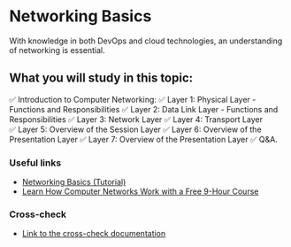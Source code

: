 # Networking Basics

With knowledge in both DevOps and cloud technologies, an understanding of networking is essential.

## What you will study in this topic:

✅ Introduction to Computer Networking:
✅ Layer 1: Physical Layer - Functions and Responsibilities
✅ Layer 2: Data Link Layer - Functions and Responsibilities
✅ Layer 3: Network Layer
✅ Layer 4: Transport Layer  
✅ Layer 5: Overview of the Session Layer
✅ Layer 6: Overview of the Presentation Layer
✅ Layer 7: Overview of the Presentation Layer
✅ Q&A.


### Useful links
- [Networking Basics (Tutorial)](https://skillsforall.com/course/networking-basics?courseLang=en-US)  
- [Learn How Computer Networks Work with a Free 9-Hour Course](https://www.freecodecamp.org/news/free-computer-networking-course/) 

### Cross-check 
- [Link to the cross-check documentation](https://docs.app.rs.school/#/platform/cross-check-flow)  